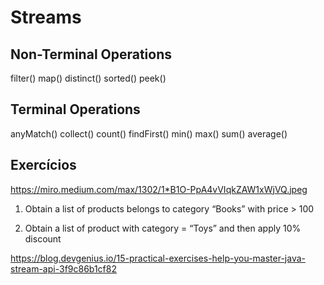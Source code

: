 # Streams


## Non-Terminal Operations

filter()
map()
distinct()
sorted()
peek()


## Terminal Operations

anyMatch()
collect()
count()
findFirst()
min()
max()
sum()
average()

## Exercícios

https://miro.medium.com/max/1302/1*B1O-PpA4vVIqkZAW1xWjVQ.jpeg

1) Obtain a list of products belongs to category “Books” with price > 100



3) Obtain a list of product with category = “Toys” and then apply 10% discount

https://blog.devgenius.io/15-practical-exercises-help-you-master-java-stream-api-3f9c86b1cf82
